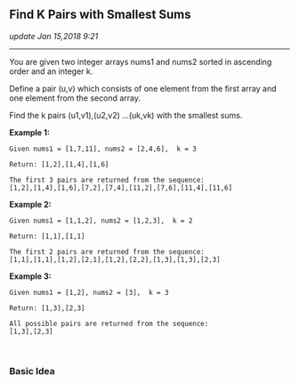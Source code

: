 ## Find K Pairs with Smallest Sums
_update Jan 15,2018  9:21_

---
You are given two integer arrays nums1 and nums2 sorted in ascending order and an integer k.

Define a pair (u,v) which consists of one element from the first array and one element from the second array.

Find the k pairs (u1,v1),(u2,v2) ...(uk,vk) with the smallest sums.

**Example 1:**

    Given nums1 = [1,7,11], nums2 = [2,4,6],  k = 3

    Return: [1,2],[1,4],[1,6]

    The first 3 pairs are returned from the sequence:
    [1,2],[1,4],[1,6],[7,2],[7,4],[11,2],[7,6],[11,4],[11,6]
    
**Example 2:**

    Given nums1 = [1,1,2], nums2 = [1,2,3],  k = 2

    Return: [1,1],[1,1]

    The first 2 pairs are returned from the sequence:
    [1,1],[1,1],[1,2],[2,1],[1,2],[2,2],[1,3],[1,3],[2,3]

**Example 3:**

    Given nums1 = [1,2], nums2 = [3],  k = 3 

    Return: [1,3],[2,3]

    All possible pairs are returned from the sequence:
    [1,3],[2,3]
    
<br>

### Basic Idea
